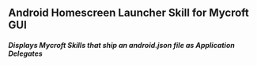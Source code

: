 Android Homescreen Launcher Skill for Mycroft GUI
------------------------------------------------------------------------------ 
##### Displays Mycroft Skills that ship an android.json file as Application Delegates
